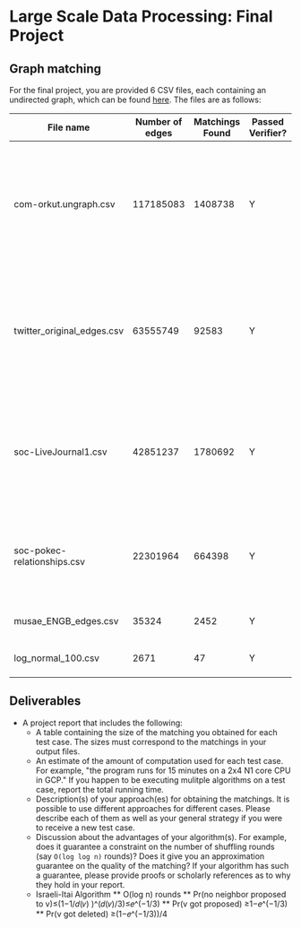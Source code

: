 # Large Scale Data Processing: Final Project
## Graph matching
For the final project, you are provided 6 CSV files, each containing an undirected graph, which can be found [here](https://drive.google.com/file/d/1khb-PXodUl82htpyWLMGGNrx-IzC55w8/view?usp=sharing). The files are as follows: 


|           File name           |        Number of edges |        Matchings Found       |        Passed Verifier?       |     Time (sec)            | 
| ------------------------------| -------------------| ---------------------------- | ---------------------------- |----------------------------|
| com-orkut.ungraph.csv         | 117185083                    | 1408738                      | Y                            | 2h 19m 54s on a 2 * 16 N1 core CPU in GCP           |
| twitter_original_edges.csv    | 63555749                     | 92583                     |Y                                |  1h 12m 32s on a 2 * 16 N1 core CPU in GCP          |
| soc-LiveJournal1.csv          | 42851237                     | 1780692                    | Y                              |  43m 52 s on a 2 * 16 N1 core CPU in GCP         |
| soc-pokec-relationships.csv   | 22301964                     | 664398                    | Y                               |   s on a 2 * 16 N1 core CPU in GCP         |
| musae_ENGB_edges.csv          | 35324                        | 2452                    | Y                                 | 38s on local           |
| log_normal_100.csv            | 2671                         | 47                     | Y                                  | 27s on local          |


## Deliverables

* A project report that includes the following:
  * A table containing the size of the matching you obtained for each test case. The sizes must correspond to the matchings in your output files.
  * An estimate of the amount of computation used for each test case. For example, "the program runs for 15 minutes on a 2x4 N1 core CPU in GCP." If you happen to be executing mulitple algorithms on a test case, report the total running time.
  * Description(s) of your approach(es) for obtaining the matchings. It is possible to use different approaches for different cases. Please describe each of them as well as your general strategy if you were to receive a new test case.
  * Discussion about the advantages of your algorithm(s). For example, does it guarantee a constraint on the number of shuffling rounds (say `O(log log n)` rounds)? Does it give you an approximation guarantee on the quality of the matching? If your algorithm has such a guarantee, please provide proofs or scholarly references as to why they hold in your report.
  * Israeli-Itai Algorithm
  ** O(log⁡ n) rounds 
  ** Pr(no neighbor proposed to v)≤(1−1/𝑑(𝑣) )^(𝑑(𝑣)/3)≤𝑒^(−1/3)
  ** Pr(v got proposed) ≥1−𝑒^(−1/3)
  ** Pr(v got deleted) ≥(1−𝑒^(−1/3))/4




